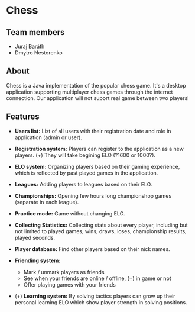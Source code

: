 # Chess

## Team members

- Juraj Baráth
- Dmytro Nestorenko

## About

Chess is a Java implementation of the popular chess game.
It's a desktop application supporting multiplayer chess games through the internet connection.
Our application will not suport real game between two players!

## Features

- **Users list:** List of all users with their registration date and role in application (admin or user).

- **Registration system:** Players can register to the application as a new players. (+) They will take begining ELO (?1600 or 1000?).

- **ELO system:** Organizing players based on their gaming experience, which is reflected
by past played games in the application.

- **Leagues:** Adding players to leagues based on their ELO.

- **Championships:** Opening few hours long championshop games (separate in each league).

- **Practice mode:** Game without changing ELO.

- **Collecting Statistics:** Collecting stats about every player, including but not limited to
played games, wins, draws, loses, championship results, played seconds.

- **Player database:** Find other players based on their nick names. 

- **Friending system:** 
  - Mark / unmark players as friends
  - See when your friends are online / offline, (+) in game or not
  - Offer playing games with your friends
  
- (+) **Learning system:** By solving tactics players can grow up their personal learning ELO which show player strength in solving positions.

 
